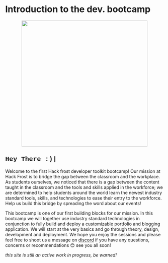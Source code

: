 # Introduction to the dev. bootcamp

<p align="center">
  <img src="https://hackfrostnl.ca/assets/img/hfnl-logo-big.png" width="400" height="400"/>
</p>

<h2 style="font-family:'Courier New'">
	<span>Hey There :)<span class="blinking-cursor">|</span></span>
</h1>

Welcome to the first Hack frost developer toolkit bootcamp! Our mission at Hack Frost is to bridge the gap between the classroom and the workplace. As students ourselves, we noticed that there is a gap between the content taught in the classroom and the tools and skills applied in the workforce; we are determined to help students around the world learn the newest industry standard tools, skills, and technologies to ease their entry to the workforce. Help us build this bridge by spreading the word about our events!

This bootcamp is one of our first building blocks for our mission. In this bootcamp we will together use industry standard technologies in conjunction to fully build and deploy a customizable portfolio and blogging application. We will start at the very basics and go through theory, design, development and deployment. We hope you enjoy the sessions and please feel free to shoot us a message on [discord](https://discord.gg/5XwKBSmw) if you have any questions, concerns or recommendations 😊 see you all soon!

<div class="wip">
	<i>this site is still an active work in progress, be warned!</i>
</div>

<a href="https://www.facebook.com/hackfrostnl" class="fa fa-facebook"><a href="https://twitter.com/hackfrostnl" class="fa fa-twitter"></a><a href="https://www.instagram.com/hackfrostnl/" class="fa fa-instagram"></a><a href="https://www.linkedin.com/company/hack-frost-nl/about/" class="fa fa-linkedin"></a><a href="https://www.youtube.com/channel/UCTbP245TTeFp3M-ODShyH4A" class="fa fa-youtube"></a></a>
